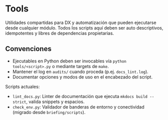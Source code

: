# Tools

Utilidades compartidas para DX y automatización que pueden ejecutarse desde cualquier módulo. Todos los scripts aquí deben ser auto descriptivos, idempotentes y libres de dependencias propietarias.

## Convenciones

- Ejecutables en Python deben ser invocables vía `python tools/<script>.py` o mediante targets de `make`.
- Mantener el log en `audits/` cuando proceda (p.ej. `docs_lint.log`).
- Documentar opciones y modos de uso en el encabezado del script.

Scripts actuales:

- `lint_docs.py`: Linter de documentación que ejecuta `mkdocs build --strict`, valida snippets y espacios.
- `check_env.py`: Validador de banderas de entorno y conectividad (migrado desde `briefing/scripts`).
